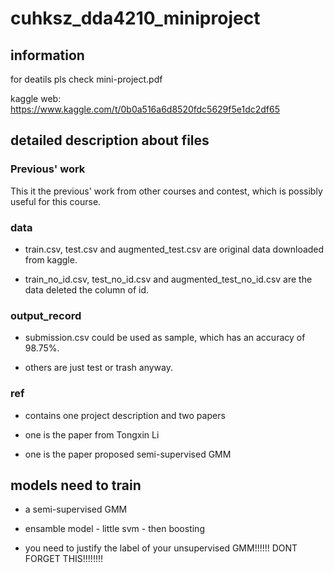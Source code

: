 # cuhksz_dda4210_miniproject

 
## information

for deatils pls check mini-project.pdf

kaggle web: https://www.kaggle.com/t/0b0a516a6d8520fdc5629f5e1dc2df65

## detailed description about files

### Previous' work

This it the previous' work from other courses and contest, which is possibly useful for this course.

### data

* train.csv, test.csv and augmented_test.csv are original data downloaded from kaggle.

* train_no_id.csv, test_no_id.csv and augmented_test_no_id.csv are the data deleted the  column of id.

### output_record

* submission.csv could be used as sample, which has an accuracy of 98.75\%.

* others are just test or trash anyway.

### ref

* contains one project description and two papers

* one is the paper from Tongxin Li

* one is the paper proposed semi-supervised GMM

## models need to train

* a semi-supervised GMM

* ensamble model - little svm - then boosting

* you need to justify the label of your unsupervised GMM!!!!!! DONT FORGET THIS!!!!!!!!
